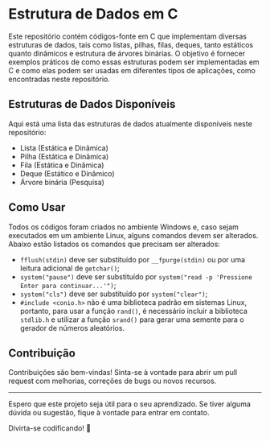 # Estrutura de Dados em C

Este repositório contém códigos-fonte em C que implementam diversas estruturas de dados, tais como listas, pilhas, filas, deques, tanto estáticos quanto dinâmicos e estrutura de árvores binárias. O objetivo é fornecer exemplos práticos de como essas estruturas podem ser implementadas em C e como elas podem ser usadas em diferentes tipos de aplicações, como encontradas neste repositório.

## Estruturas de Dados Disponíveis

Aqui está uma lista das estruturas de dados atualmente disponíveis neste repositório:

- Lista (Estática e Dinâmica)
- Pilha (Estática e Dinâmica)
- Fila (Estática e Dinâmica)
- Deque (Estático e Dinâmico)
- Árvore binária (Pesquisa)

## Como Usar

Todos os códigos foram criados no ambiente Windows e, caso sejam executados em um ambiente Linux, alguns comandos devem ser alterados. Abaixo estão listados os comandos que precisam ser alterados:

- `fflush(stdin)` deve ser substituído por `__fpurge(stdin)` ou por uma leitura adicional de `getchar()`;
- `system("pause")` deve ser substituído por `system("read -p 'Pressione Enter para continuar...'")`;
- `system("cls")` deve ser substituído por `system("clear")`;
- `#include <conio.h>` não é uma biblioteca padrão em sistemas Linux, portanto, para usar a função `rand()`, é necessário incluir a biblioteca `stdlib.h` e utilizar a função `srand()` para gerar uma semente para o gerador de números aleatórios.

## Contribuição

Contribuições são bem-vindas! Sinta-se à vontade para abrir um pull request com melhorias, correções de bugs ou novos recursos.

---

Espero que este projeto seja útil para o seu aprendizado. Se tiver alguma dúvida ou sugestão, fique à vontade para entrar em contato.

Divirta-se codificando! 🚀





